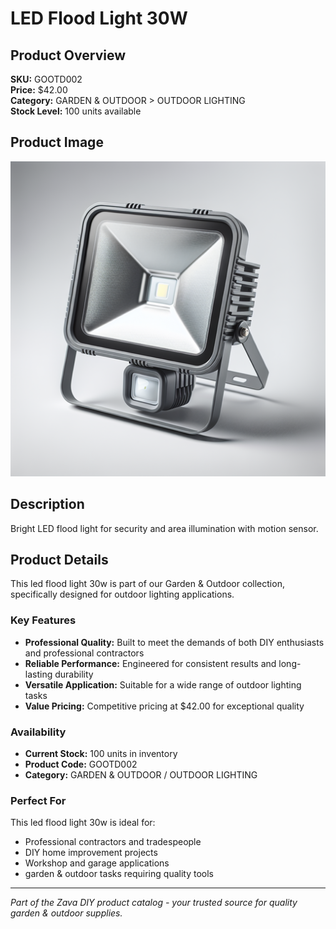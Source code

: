 # LED Flood Light 30W

## Product Overview

**SKU:** GOOTD002  
**Price:** $42.00  
**Category:** GARDEN & OUTDOOR > OUTDOOR LIGHTING  
**Stock Level:** 100 units available  

## Product Image

![LED Flood Light 30W](https://raw.githubusercontent.com/microsoft/ai-tour-26-zava-diy-dataset-plus-mcp/refs/heads/main/images/garden_%26_outdoor_outdoor_lighting_led_flood_light_30w_20250621_113437.png)

## Description

Bright LED flood light for security and area illumination with motion sensor.

## Product Details

This led flood light 30w is part of our Garden & Outdoor collection, specifically designed for outdoor lighting applications. 

### Key Features

- **Professional Quality:** Built to meet the demands of both DIY enthusiasts and professional contractors
- **Reliable Performance:** Engineered for consistent results and long-lasting durability
- **Versatile Application:** Suitable for a wide range of outdoor lighting tasks
- **Value Pricing:** Competitive pricing at $42.00 for exceptional quality

### Availability

- **Current Stock:** 100 units in inventory
- **Product Code:** GOOTD002
- **Category:** GARDEN & OUTDOOR / OUTDOOR LIGHTING

### Perfect For

This led flood light 30w is ideal for:
- Professional contractors and tradespeople
- DIY home improvement projects  
- Workshop and garage applications
- garden & outdoor tasks requiring quality tools

---

*Part of the Zava DIY product catalog - your trusted source for quality garden & outdoor supplies.*
